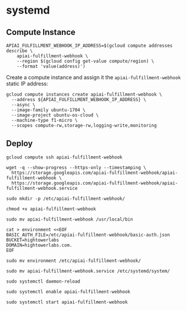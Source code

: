# systemd

## Compute Instance

```
APIAI_FULFILLMENT_WEBHOOK_IP_ADDRESS=$(gcloud compute addresses describe \
    apiai-fulfillment-webhook \
    --region $(gcloud config get-value compute/region) \
    --format 'value(address)')
```

Create a compute instance and assign it the `apiai-fulfillment-webhook` static IP address:

```
gcloud compute instances create apiai-fulfillment-webhook \
  --address ${APIAI_FULFILLMENT_WEBHOOK_IP_ADDRESS} \
  --async \
  --image-family ubuntu-1704 \
  --image-project ubuntu-os-cloud \
  --machine-type f1-micro \
  --scopes compute-rw,storage-rw,logging-write,monitoring
```

## Deploy

```
gcloud compute ssh apiai-fulfillment-webhook
```

```
wget -q --show-progress --https-only --timestamping \
  https://storage.googleapis.com/apiai-fulfillment-webhook/apiai-fulfillment-webhook \
  https://storage.googleapis.com/apiai-fulfillment-webhook/apiai-fulfillment-webhook.service
```

```
sudo mkdir -p /etc/apiai-fulfillment-webhook/
```

```
chmod +x apiai-fulfillment-webhook
```

```
sudo mv apiai-fulfillment-webhook /usr/local/bin
```

```
cat > environment <<EOF
BASIC_AUTH_FILE=/etc/apiai-fulfillment-webhook/basic-auth.json
BUCKET=hightowerlabs
DOMAIN=hightowerlabs.com.
EOF
```

```
sudo mv environment /etc/apiai-fulfillment-webhook/
```

```
sudo mv apiai-fulfillment-webhook.service /etc/systemd/system/
```

```
sudo systemctl daemon-reload
```

```
sudo systemctl enable apiai-fulfillment-webhook
```

```
sudo systemctl start apiai-fulfillment-webhook
```
